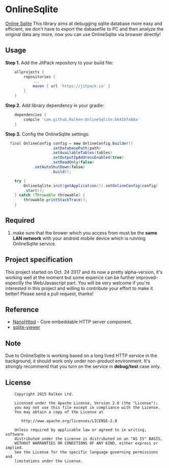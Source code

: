 # OnlineSqlite
[Online Sqlite]()
This library aims at debugging sqlite database more easy and efficient, we don't have to export the dabasefile to PC and then analyze the original data any more, now you can use OnlineSqlite via browser directly!

## Usage
**Step 1.** Add the JitPack repository to your build file: 

```groovy
	allprojects {
		repositories {
			...
			maven { url 'https://jitpack.io' }
		}
	}
```

**Step 2.** Add library dependency in your gradle:

```groovy
	dependencies {
	    compile 'com.github.Ralken:OnlineSqlite:b641bfa88a'
	}
```

**Step 3.** Config the OnlineSqlite settings: 

```java
  final OnlineConfig config = new OnlineConfig.Builder()
                    .setDatabasePath(path)
                    .setAvailableTables(tables)
                    .setOutputIpAddressEnabled(true)
                    .setReadOnly(false)
		    .setAutoShutDown(false)
                    .build();

    try {
        OnlineSqlite.init(getApplication()).setOnlineConfig(config)
        .start();
    } catch (Throwable throwable) {
        throwable.printStackTrace();
    }
```

## Required
1. make sure that the brower which you access from must be the **same LAN network** with your android mobile device which is running OnlineSqlite service.

##  Project specification
This project started on Oct. 24 2017 and its now a pretty alpha-version, it's working well at the moment but some experice can be further improved- especilly the Web/Javascript part. You will be very welcome if you're interested in this project and willing to contribute your effort to make it better! Please send a pull request, thanks!

## Reference
 - [NanoHttpd](https://github.com/NanoHttpd/nanohttpd) - Core embeddable HTTP server component.
 - [sqlite-viewer](https://github.com/inloop/sqlite-viewer)

## Note
Due to OnlineSqlite is working based on a long lived HTTP service in the background, it should work only under non-product environment. It's strongly recommend that you turn on the service in **debug/test** case only.

## License

```
    Copyright 2015 Ralken Ltd.

    Licensed under the Apache License, Version 2.0 (the "License");
    you may not use this file except in compliance with the License.
    You may obtain a copy of the License at

       http://www.apache.org/licenses/LICENSE-2.0

    Unless required by applicable law or agreed to in writing, software
    distributed under the License is distributed on an "AS IS" BASIS,
    WITHOUT WARRANTIES OR CONDITIONS OF ANY KIND, either express or implied.
    See the License for the specific language governing permissions and
    limitations under the License.
```
